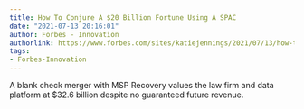 ```yaml
---
title: How To Conjure A $20 Billion Fortune Using A SPAC
date: "2021-07-13 20:16:01"
author: Forbes - Innovation
authorlink: https://www.forbes.com/sites/katiejennings/2021/07/13/how-to-conjure-a-20-billion-fortune-using-a-spac/
tags:
- Forbes-Innovation
---
```

A blank check merger with MSP Recovery values the law firm and data platform at $32.6 billion despite no guaranteed future revenue.